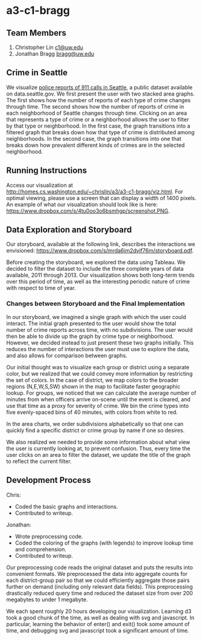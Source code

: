 a3-c1-bragg
===============

## Team Members

1. Christopher Lin c1@uw.edu
2. Jonathan Bragg bragg@uw.edu

## Crime in Seattle

We visualize <a href="https://data.seattle.gov/Public-Safety/Seattle-Police-Department-911-Incident-Response/3k2p-39jp">police reports of 911 calls in Seattle</a>, a public dataset available on data.seattle.gov. We first present the user with two stacked area graphs. The first shows how the number of reports of each type of crime changes through time. The second shows how the number of reports of crime in each neighborhood of Seattle changes through time. Clicking on an area that represents a type of crime or a neighborhood allows the user to filter by that type or neighborhood. In the first case, the graph transitions into a filtered graph that breaks down how that type of crime is distributed among neighborhoods. In the second case, the graph transitions into one that breaks down how prevalent different kinds of crimes are in the selected neighborhood.

## Running Instructions


Access our visualization at http://homes.cs.washington.edu/~chrislin/a3/a3-c1-bragg/viz.html. For optimal viewing, please use a screen that can display a width of 1400 pixels. An example of what our visualization should look like is here: https://www.dropbox.com/s/4tu0oo3o6bsmhgp/screenshot.PNG.


## Data Exploration and Storyboard

Our storyboard, available at the following link, describes the interactions we envisioned: https://www.dropbox.com/s/mrda6im2dvjf76m/storyboard.pdf.

Before creating the storyboard, we explored the data using Tableau. We decided to filter the dataset to include the three complete years of data available, 2011 through 2013. Our visualization shows both long-term trends over this period of time, as well as the interesting periodic nature of crime with respect to time of year.

### Changes between Storyboard and the Final Implementation

In our storyboard, we imagined a single graph with which the user could interact. The initial graph presented to the user would show the total number of crime reports across time, with no subdivisions. The user would then be able to divide up the graph by crime type or neighborhood. However, we decided instead to just present these two graphs initially. This reduces the number of interactions the user must use to explore the data, and also allows for comparison between graphs. 

Our initial thought was to visualize each group or district using a separate color, but we realized that we could convey more information by restricting the set of colors. In the case of district, we map colors to the broader regions (N,E,W,S,SW) shown in the map to facilitate faster geographic lookup. For groups, we noticed that we can calculate the average number of minutes from when officers arrive on-scene until the event is cleared, and use that time as a proxy for severity of crime. We bin the crime types into five evenly-spaced bins of 40 minutes, with colors from white to red.

In the area charts, we order subdivisions alphabetically so that one can quickly find a specific district or crime group by name if one so desires.

We also realized we needed to provide some information about what view the user is currently looking at, to prevent confusion. Thus, every time the user clicks on an area to filter the dataset, we update the title of the graph to reflect the current filter.


## Development Process

Chris:
- Coded the basic graphs and interactions.
- Contributed to writeup.
  
Jonathan:
- Wrote preprocessing code.
- Coded the coloring of the graphs (with legends) to improve lookup time and comprehension.
- Contributed to writeup.
 
Our preprocessing code reads the original dataset and puts the results into convenient formats. We preprocessed the data into aggregate counts for each district-group pair so that we could efficiently aggregate those pairs further on demand (including only relevant data fields). This preprocessing drastically reduced query time and reduced the dataset size from over 200 megabytes to under 1 megabyte.

We each spent roughly 20 hours developing our visualization. Learning d3 took a good chunk of the time, as well as dealing with svg and javascript. In particular, learning the behavior of enter() and exit() took some amount of time, and debugging svg and javascript took a significant amount of time.
